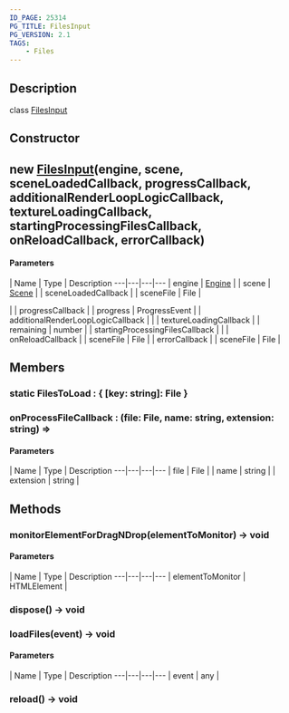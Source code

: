 ```yaml
---
ID_PAGE: 25314
PG_TITLE: FilesInput
PG_VERSION: 2.1
TAGS:
    - Files
---
```

## Description

class [FilesInput](/classes/3.1/FilesInput)



## Constructor

## new [FilesInput](/classes/3.1/FilesInput)(engine, scene, sceneLoadedCallback, progressCallback, additionalRenderLoopLogicCallback, textureLoadingCallback, startingProcessingFilesCallback, onReloadCallback, errorCallback)



#### Parameters
 | Name | Type | Description
---|---|---|---
 | engine | [Engine](/classes/3.1/Engine) | 
 | scene | [Scene](/classes/3.1/Scene) | 
 | sceneLoadedCallback |  | sceneFile | File | 

 | 
 | progressCallback |  | progress | ProgressEvent | 
 | additionalRenderLoopLogicCallback |  | 
 | textureLoadingCallback |  | remaining | number | 
 | startingProcessingFilesCallback |  | 
 | onReloadCallback |  | sceneFile | File | 
 | errorCallback |  | sceneFile | File | 
## Members

### static FilesToLoad : { [key: string]: File }


### onProcessFileCallback : (file: File, name: string, extension: string) =&gt; 



#### Parameters
 | Name | Type | Description
---|---|---|---
 | file | File | 
 | name | string | 
 | extension | string | 
## Methods

### monitorElementForDragNDrop(elementToMonitor) &rarr; void



#### Parameters
 | Name | Type | Description
---|---|---|---
 | elementToMonitor | HTMLElement | 

### dispose() &rarr; void


### loadFiles(event) &rarr; void



#### Parameters
 | Name | Type | Description
---|---|---|---
 | event | any | 

### reload() &rarr; void


